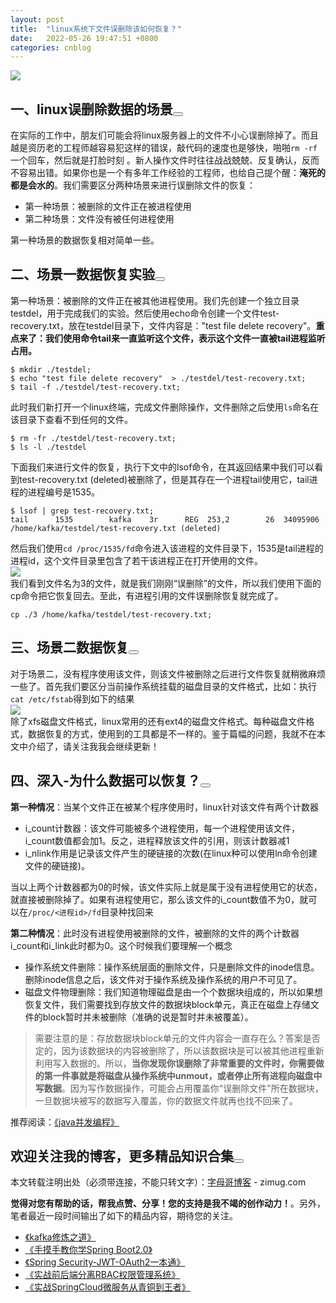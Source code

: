 ```yaml
---
layout: post
title:  "linux系统下文件误删除该如何恢复？"
date:   2022-05-26 19:47:51 +0800
categories: cnblog
---
```

![](https://img2022.cnblogs.com/other/1815316/202205/1815316-20220525082056854-692447649.jpg)
 
## 一、linux误删除数据的场景<button class="cnblogs-toc-button" title="显示目录导航" aria-expanded="false"></button>
 
在实际的工作中，朋友们可能会将linux服务器上的文件不小心误删除掉了。而且越是资历老的工程师越容易犯这样的错误，敲代码的速度也是够快，啪啪`rm -rf`一个回车，然后就是打脸时刻 。新人操作文件时往往战战兢兢、反复确认，反而不容易出错。如果你也是一个有多年工作经验的工程师，也给自己提个醒：**淹死的都是会水的**。我们需要区分两种场景来进行误删除文件的恢复：
 
- 第一种场景：被删除的文件正在被进程使用
- 第二种场景：文件没有被任何进程使用

第一种场景的数据恢复相对简单一些。
 
## 二、场景一数据恢复实验<button class="cnblogs-toc-button" title="显示目录导航" aria-expanded="false"></button>
 
第一种场景：被删除的文件正在被其他进程使用。我们先创建一个独立目录testdel，用于完成我们的实验。然后使用echo命令创建一个文件test-recovery.txt，放在testdel目录下，文件内容是："test file delete recovery"。**重点来了：我们使用命令tail来一直监听这个文件，表示这个文件一直被tail进程监听占用。**

    $ mkdir ./testdel;
    $ echo "test file delete recovery"  > ./testdel/test-recovery.txt;
    $ tail -f ./testdel/test-recovery.txt;

此时我们新打开一个linux终端，完成文件删除操作，文件删除之后使用`ls`命名在该目录下查看不到任何的文件。

    $ rm -fr ./testdel/test-recovery.txt;
    $ ls -l ./testdel

下面我们来进行文件的恢复，执行下文中的lsof命令，在其返回结果中我们可以看到test-recovery.txt (deleted)被删除了，但是其存在一个进程tail使用它，tail进程的进程编号是1535。

    $ lsof | grep test-recovery.txt;
    tail      1535        kafka    3r      REG  253,2        26  34095906 /home/kafka/testdel/test-recovery.txt (deleted)

然后我们使用`cd /proc/1535/fd`命令进入该进程的文件目录下，1535是tail进程的进程id，这个文件目录里包含了若干该进程正在打开使用的文件。  
 ![](https://img2022.cnblogs.com/other/1815316/202205/1815316-20220525082057127-349611815.png)  
 我们看到文件名为3的文件，就是我们刚刚“误删除”的文件，所以我们使用下面的cp命令把它恢复回去。至此，有进程引用的文件误删除恢复就完成了。

    cp ./3 /home/kafka/testdel/test-recovery.txt;

## 三、场景二数据恢复<button class="cnblogs-toc-button" title="显示目录导航" aria-expanded="false"></button>
 
对于场景二，没有程序使用该文件，则该文件被删除之后进行文件恢复就稍微麻烦一些了。首先我们要区分当前操作系统挂载的磁盘目录的文件格式，比如：执行`cat /etc/fstab`得到如下的结果  
 ![](https://img2022.cnblogs.com/other/1815316/202205/1815316-20220525082057371-626598423.png)  
 除了xfs磁盘文件格式，linux常用的还有ext4的磁盘文件格式。每种磁盘文件格式，数据恢复的方式，使用到的工具都是不一样的。鉴于篇幅的问题，我就不在本文中介绍了，请关注我我会继续更新！
 
## 四、深入-为什么数据可以恢复？<button class="cnblogs-toc-button" title="显示目录导航" aria-expanded="false"></button>
 
**第一种情况**：当某个文件正在被某个程序使用时，linux针对该文件有两个计数器

- i\_count计数器：该文件可能被多个进程使用，每一个进程使用该文件，i\_count数值都会加1。反之，进程释放该文件的引用，则该计数器减1
- i\_nlink作用是记录该文件产生的硬链接的次数(在linux种可以使用ln命令创建文件的硬链接)。

当以上两个计数器都为0的时候，该文件实际上就是属于没有进程使用它的状态，就直接被删除掉了。如果有进程使用它，那么该文件的i\_count数值不为0，就可以在`/proc/<进程id>/fd`目录种找回来
 
**第二种情况**：此时没有进程使用被删除的文件，被删除的文件的两个计数器i\_count和i\_link此时都为0。这个时候我们要理解一个概念

- 操作系统文件删除：操作系统层面的删除文件，只是删除文件的inode信息。删除inode信息之后，该文件对于操作系统及操作系统的用户不可见了。
- 磁盘文件物理删除：我们知道物理磁盘是由一个个数据块组成的，所以如果想恢复文件，我们需要找到存放文件的数据块block单元，真正在磁盘上存储文件的block暂时并未被删除（准确的说是暂时并未被覆盖）。

> 需要注意的是：存放数据块block单元的文件内容会一直存在么？答案是否定的，因为该数据块的内容被删除了，所以该数据块是可以被其他进程重新利用写入数据的。所以，**当你发现你误删除了非常重要的文件时，你需要做的第一件事就是将磁盘从操作系统中unmout，或者停止所有进程向磁盘中写数据**。因为写作数据操作，可能会占用覆盖你"误删除文件"所在数据块，一旦数据块被写的数据写入覆盖，你的数据文件就再也找不回来了。

推荐阅读：[《java并发编程》](https://mp.weixin.qq.com/mp/appmsgalbum?__biz=MzU0NDU5MTk1MQ==&amp;action=getalbum&amp;album_id=1576334194996232194#wechat_redirect)
 
## 欢迎关注我的博客，更多精品知识合集<button class="cnblogs-toc-button" title="显示目录导航" aria-expanded="false"></button>
 
本文转载注明出处（必须带连接，不能只转文字）：[字母哥博客](http://www.zimug.com)  -   zimug.com
 
**觉得对您有帮助的话，帮我点赞、分享！您的支持是我不竭的创作动力！**。另外，笔者最近一段时间输出了如下的精品内容，期待您的关注。

- [《kafka修炼之道》](https://www.kancloud.cn/hanxt/kafka/content)
- [《手摸手教你学Spring Boot2.0》](https://www.kancloud.cn/hanxt/springboot2/content)
- [《Spring Security-JWT-OAuth2一本通》](https://www.kancloud.cn/hanxt/springsecurity/content)
- [《实战前后端分离RBAC权限管理系统》](https://www.kancloud.cn/hanxt/vue-spring/content)
- [《实战SpringCloud微服务从青铜到王者》](https://www.kancloud.cn/hanxt/springcloud/content)